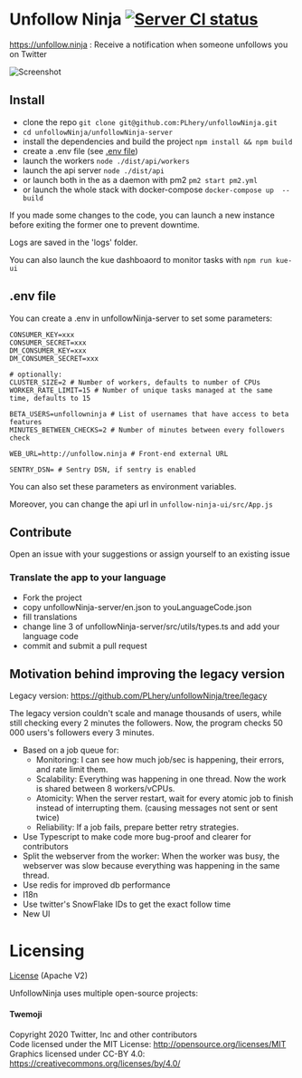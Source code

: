# Unfollow Ninja [![Server CI status](https://github.com/PLhery/unfollowNinja/workflows/Server%20CI/badge.svg)](https://github.com/PLhery/unfollowNinja/actions?query=workflow%3A%22Server+CI%22)

https://unfollow.ninja
: Receive a notification when someone unfollows you on Twitter

![Screenshot](https://raw.githubusercontent.com/PLhery/unfollowNinja/master/unfollow-ninja-ui/public/preview.png)

## Install

- clone the repo `git clone git@github.com:PLhery/unfollowNinja.git`
- `cd unfollowNinja/unfollowNinja-server`
- install the dependencies and build the project `npm install && npm build`
- create a .env file (see [.env file](#.env-file))
- launch the workers `node ./dist/api/workers`
- launch the api server `node ./dist/api`
- or launch both in the as a daemon with pm2 `pm2 start pm2.yml`
- or launch the whole stack with docker-compose `docker-compose up  --build`

If you made some changes to the code, you can launch a new instance before exiting the former one to prevent downtime.

Logs are saved in the 'logs' folder.

You can also launch the kue dashboaord to monitor tasks with `npm run kue-ui`

## .env file
You can create a .env in unfollowNinja-server to set some parameters:
```
CONSUMER_KEY=xxx
CONSUMER_SECRET=xxx
DM_CONSUMER_KEY=xxx
DM_CONSUMER_SECRET=xxx

# optionally:
CLUSTER_SIZE=2 # Number of workers, defaults to number of CPUs
WORKER_RATE_LIMIT=15 # Number of unique tasks managed at the same time, defaults to 15

BETA_USERS=unfollowninja # List of usernames that have access to beta features
MINUTES_BETWEEN_CHECKS=2 # Number of minutes between every followers check

WEB_URL=http://unfollow.ninja # Front-end external URL

SENTRY_DSN= # Sentry DSN, if sentry is enabled
```

You can also set these parameters as environment variables.

Moreover, you can change the api url in `unfollow-ninja-ui/src/App.js`

## Contribute

Open an issue with your suggestions or assign yourself to an existing issue

### Translate the app to your language

- Fork the project
- copy unfollowNinja-server/en.json to youLanguageCode.json
- fill translations
- change line 3 of unfollowNinja-server/src/utils/types.ts and add your language code
- commit and submit a pull request


## Motivation behind improving the legacy version

Legacy version: https://github.com/PLhery/unfollowNinja/tree/legacy

The legacy version couldn't scale and manage thousands of users, while still checking every 2 minutes the followers.
Now, the program checks 50 000 users's followers every 3 minutes.

- Based on a job queue for:
    - Monitoring: I can see how much job/sec is happening, their errors, and rate limit them.
    - Scalability: Everything was happening in one thread. Now the work is shared between 8 workers/vCPUs.
    - Atomicity: When the server restart, wait for every atomic job to finish instead of interrupting them. (causing messages not sent or sent twice)
    - Reliability: If a job fails, prepare better retry strategies.
- Use Typescript to make code more bug-proof and clearer for contributors
- Split the webserver from the worker: When the worker was busy, the webserver was slow because everything was happening in the same thread.
- Use redis for improved db performance
- I18n
- Use twitter's SnowFlake IDs to get the exact follow time
- New UI

# Licensing

[License](./license.md) (Apache V2)

UnfollowNinja uses multiple open-source projects:

#### Twemoji

Copyright 2020 Twitter, Inc and other contributors  
Code licensed under the MIT License: http://opensource.org/licenses/MIT  
Graphics licensed under CC-BY 4.0: https://creativecommons.org/licenses/by/4.0/